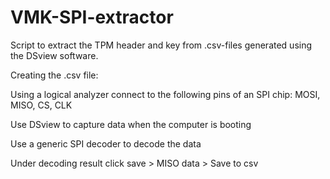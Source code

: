 # VMK-SPI-extractor
Script to extract the TPM header and key from .csv-files generated using the DSview software. 


Creating the .csv file:

Using a logical analyzer connect to the following pins of an SPI chip:
MOSI, MISO, CS, CLK

Use DSview to capture data when the computer is booting

Use a generic SPI decoder to decode the data

Under decoding result click save > MISO data > Save to csv

